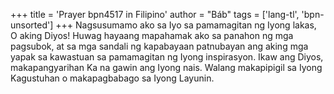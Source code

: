 +++
title = 'Prayer bpn4517 in Filipino'
author = "Báb"
tags = ['lang-tl', 'bpn-unsorted']
+++
Nagsusumamo ako sa Iyo sa pamamagitan ng Iyong lakas, O aking Diyos! Huwag hayaang mapahamak ako sa panahon ng mga pagsubok, at sa mga sandali ng kapabayaan patnubayan ang aking mga yapak sa kawastuan sa pamamagitan ng Iyong inspirasyon. Ikaw ang Diyos, makapangyarihan Ka na gawin ang Iyong nais. Walang makapipigil sa Iyong Kagustuhan o makapagbabago sa Iyong Layunin.
